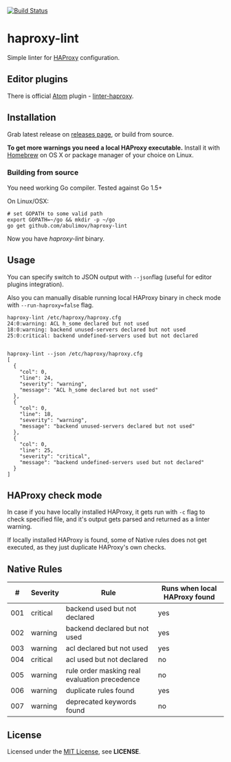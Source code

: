 [![Build Status](https://travis-ci.org/abulimov/haproxy-lint.svg?branch=master)](https://travis-ci.org/abulimov/haproxy-lint)

# haproxy-lint

Simple linter for [HAProxy](http://haproxy.org) configuration.

## Editor plugins

There is official [Atom](http://atom.io) plugin - [linter-haproxy](https://atom.io/packages/linter-haproxy).

## Installation

Grab latest release on [releases page](https://github.com/abulimov/haproxy-lint/releases),
or build from source.

**To get more warnings you need a local HAProxy executable.**
Install it with [Homebrew](http://brew.sh) on OS X or package manager of your choice on Linux.


### Building from source

You need working Go compiler.
Tested against Go 1.5+

On Linux/OSX:

```console
# set GOPATH to some valid path
export GOPATH=~/go && mkdir -p ~/go
go get github.com/abulimov/haproxy-lint
```

Now you have *haproxy-lint* binary.


## Usage

You can specify switch to JSON output
with `--json`flag (useful for editor plugins integration).

Also you can manually disable running local HAProxy binary in check mode with
`--run-haproxy=false` flag.

```console
haproxy-lint /etc/haproxy/haproxy.cfg
24:0:warning: ACL h_some declared but not used
18:0:warning: backend unused-servers declared but not used
25:0:critical: backend undefined-servers used but not declared


haproxy-lint --json /etc/haproxy/haproxy.cfg
[
  {
    "col": 0,
    "line": 24,
    "severity": "warning",
    "message": "ACL h_some declared but not used"
  },
  {
    "col": 0,
    "line": 18,
    "severity": "warning",
    "message": "backend unused-servers declared but not used"
  },
  {
    "col": 0,
    "line": 25,
    "severity": "critical",
    "message": "backend undefined-servers used but not declared"
  }
]
```

## HAProxy check mode

In case if you have locally installed HAProxy,
it gets run with `-c` flag to check specified file,
and it's output gets parsed and returned as a linter warning.

If locally installed HAProxy is found, some of Native rules does not get
executed, as they just duplicate HAProxy's own checks.

## Native Rules

| #   | Severity | Rule                                          | Runs when local HAProxy found |
|-----|----------|-----------------------------------------------|-------------------------------|
| 001 | critical | backend used but not declared                 | yes                           |
| 002 | warning  | backend declared but not used                 | yes                           |
| 003 | warning  | acl declared but not used                     | yes                           |
| 004 | critical | acl used but not declared                     | no                            |
| 005 | warning  | rule order masking real evaluation precedence | no                            |
| 006 | warning  | duplicate rules found                         | yes                           |
| 007 | warning  | deprecated keywords found                     | no                            |

## License

Licensed under the [MIT License](http://opensource.org/licenses/MIT),
see **LICENSE**.

